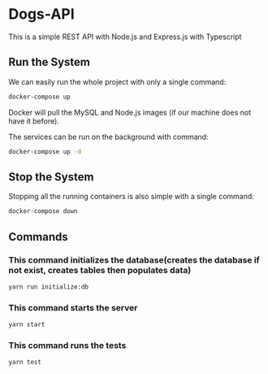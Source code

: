 # Dogs-API
This is a simple REST API with Node.js and Express.js with Typescript

## Run the System
We can easily run the whole project with only a single command:
```bash
docker-compose up
```

Docker will pull the MySQL and Node.js images (if our machine does not have it before).

The services can be run on the background with command:
```bash
docker-compose up -d
```

## Stop the System
Stopping all the running containers is also simple with a single command:
```bash
docker-compose down
```

## Commands

### This command initializes the database(creates the database if not exist, creates tables then populates data)
```bash
yarn run initialize:db
```

### This command starts the server
```bash
yarn start
```

### This command runs the tests
```bash
yarn test
```
